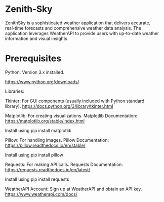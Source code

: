 # Zenith-Sky
ZenithSky is a sophisticated weather application that delivers accurate, real-time forecasts and comprehensive weather data analysis. The application leverages WeatherAPI to provide users with up-to-date weather information and visual insights.

# Prerequisites

Python: Version 3.x installed.

https://www.python.org/downloads/

Libraries:

Tkinter: For GUI components (usually included with Python standard library).
https://docs.python.org/3/library/tkinter.html

Matplotlib: For creating visualizations.
Matplotlib Documentation: https://matplotlib.org/stable/index.html

Install using pip install matplotlib


Pillow: For handling images.
Pillow Documentation: https://pillow.readthedocs.io/en/stable/

Install using pip install pillow


Requests: For making API calls.
Requests Documentation: https://requests.readthedocs.io/en/latest/

Install using pip install requests


WeatherAPI Account: Sign up at WeatherAPI and obtain an API key.
https://www.weatherapi.com/docs/
